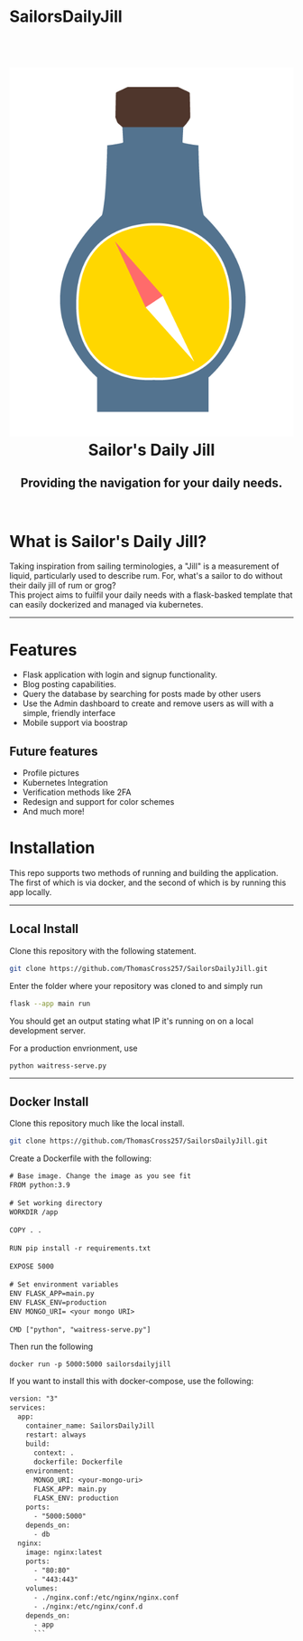 # SailorsDailyJill

<div>
    <h1 align='center'>
        <br>
        <img src ="static/img/ApplicationLogo.png" alt=Bottle with a Compass inside>
        <br>
        Sailor's Daily Jill
        <h2 align='center'>Providing the navigation for your daily needs.</h2>
    </h1>
</div>
<br>
<h1>What is Sailor's Daily Jill?</h1>
Taking inspiration from sailing terminologies, a "Jill" is a measurement of liquid, particularly used to describe rum. For, what's a sailor to do without their daily jill of rum or grog?
<br>
This project aims to fuilfil your daily needs with a flask-basked template that can easily dockerized and managed via kubernetes.
<hr>
<h1>Features</h1>
<ul>
<li>Flask application with login and signup functionality.</li>
<li>Blog posting capabilities.</li>
<li>Query the database by searching for posts made by other users</li>
<li>Use the Admin dashboard to create and remove users as will with a simple, friendly interface 
</li>
<li>
Mobile support via boostrap
</li>
</ul>
<h2>Future features</h2>
<ul>
<li>Profile pictures</li>
<li>Kubernetes Integration</li>
<li>Verification methods like 2FA</li>
<li>Redesign and support for color schemes</li>
<li>And much more!</li>
</ul>
<h1>Installation</h1>
This repo supports two methods of running and building the application.
<br>
The first of which is via docker, and the second of which is by running this app locally.
<hr>
<h2>Local Install</h2>
Clone this repository with the following statement.

```bash
git clone https://github.com/ThomasCross257/SailorsDailyJill.git
```
Enter the folder where your repository was cloned to and simply run

```bash
flask --app main run
```
You should get an output stating what IP it's running on on a local development server.

For a production envrionment, use
```
python waitress-serve.py
```
<hr>
<h2>Docker Install</h2>
Clone this repository much like the local install.

```bash
git clone https://github.com/ThomasCross257/SailorsDailyJill.git
```

Create a Dockerfile with the following:
```docker
# Base image. Change the image as you see fit
FROM python:3.9

# Set working directory
WORKDIR /app

COPY . .

RUN pip install -r requirements.txt

EXPOSE 5000

# Set environment variables
ENV FLASK_APP=main.py
ENV FLASK_ENV=production
ENV MONGO_URI= <your mongo URI>

CMD ["python", "waitress-serve.py"]
```
Then run the following
```docker
docker run -p 5000:5000 sailorsdailyjill
```

If you want to install this with docker-compose, use the following:
```docker
version: "3"
services:
  app:
    container_name: SailorsDailyJill
    restart: always
    build:
      context: .
      dockerfile: Dockerfile
    environment:
      MONGO_URI: <your-mongo-uri>
      FLASK_APP: main.py
      FLASK_ENV: production
    ports:
      - "5000:5000"
    depends_on:
      - db
  nginx:
    image: nginx:latest
    ports:
      - "80:80"
      - "443:443"
    volumes:
      - ./nginx.conf:/etc/nginx/nginx.conf
      - ./nginx:/etc/nginx/conf.d
    depends_on:
      - app
      ```